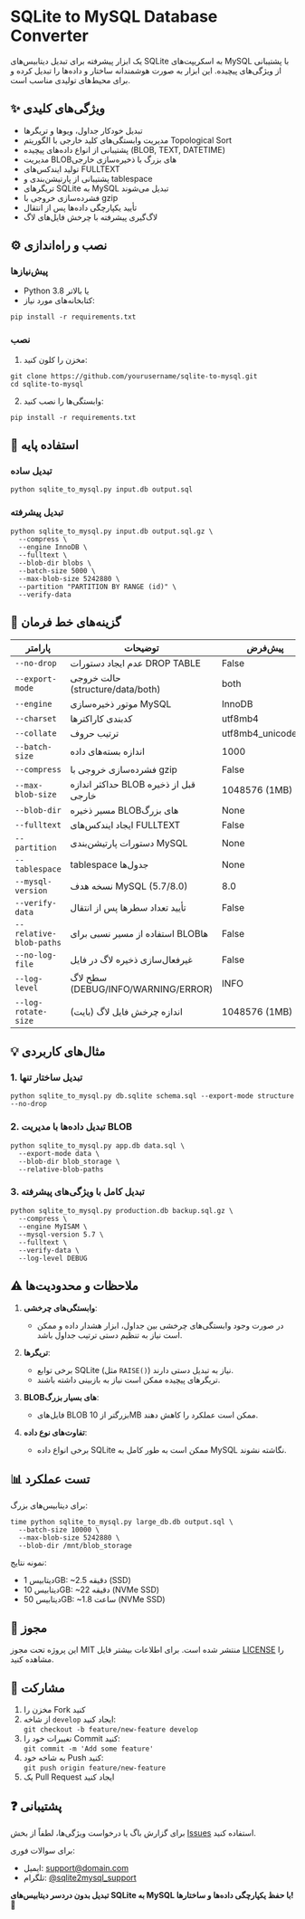 # SQLite to MySQL Database Converter

یک ابزار پیشرفته برای تبدیل دیتابیس‌های SQLite به اسکریپت‌های MySQL با پشتیبانی از ویژگی‌های پیچیده. این ابزار به صورت هوشمندانه ساختار و داده‌ها را تبدیل کرده و برای محیط‌های تولیدی مناسب است.

## ✨ ویژگی‌های کلیدی
- تبدیل خودکار جداول، ویوها و تریگرها
- مدیریت وابستگی‌های کلید خارجی با الگوریتم Topological Sort
- پشتیبانی از انواع داده‌های پیچیده (BLOB, TEXT, DATETIME)
- مدیریت BLOB‌های بزرگ با ذخیره‌سازی خارجی
- تولید ایندکس‌های FULLTEXT
- پشتیبانی از پارتیشن‌بندی و tablespace
- تریگرهای SQLite به MySQL تبدیل می‌شوند
- فشرده‌سازی خروجی با gzip
- تأیید یکپارچگی داده‌ها پس از انتقال
- لاگ‌گیری پیشرفته با چرخش فایل‌های لاگ

## ⚙️ نصب و راه‌اندازی

### پیش‌نیازها
- Python 3.8 یا بالاتر
- کتابخانه‌های مورد نیاز:

```
pip install -r requirements.txt
```

### نصب
1. مخزن را کلون کنید:
```
git clone https://github.com/yourusername/sqlite-to-mysql.git
cd sqlite-to-mysql
```

2. وابستگی‌ها را نصب کنید:
```
pip install -r requirements.txt
```

## 🚀 استفاده پایه

### تبدیل ساده
```
python sqlite_to_mysql.py input.db output.sql
```

### تبدیل پیشرفته
```
python sqlite_to_mysql.py input.db output.sql.gz \
  --compress \
  --engine InnoDB \
  --fulltext \
  --blob-dir blobs \
  --batch-size 5000 \
  --max-blob-size 5242880 \
  --partition "PARTITION BY RANGE (id)" \
  --verify-data
```

## 🧩 گزینه‌های خط فرمان

| پارامتر                | توضیحات                                 | پیش‌فرض        |
|------------------------|-----------------------------------------|----------------|
| `--no-drop`            | عدم ایجاد دستورات DROP TABLE            | False          |
| `--export-mode`        | حالت خروجی (structure/data/both)        | both           |
| `--engine`             | موتور ذخیره‌سازی MySQL                 | InnoDB         |
| `--charset`            | کدبندی کاراکترها                        | utf8mb4        |
| `--collate`            | ترتیب حروف                              | utf8mb4_unicode_ci |
| `--batch-size`         | اندازه بسته‌های داده                    | 1000           |
| `--compress`           | فشرده‌سازی خروجی با gzip                | False          |
| `--max-blob-size`      | حداکثر اندازه BLOB قبل از ذخیره خارجی   | 1048576 (1MB)  |
| `--blob-dir`           | مسیر ذخیره BLOB‌های بزرگ               | None           |
| `--fulltext`           | ایجاد ایندکس‌های FULLTEXT               | False          |
| `--partition`          | دستورات پارتیشن‌بندی MySQL             | None           |
| `--tablespace`         | tablespace جدول‌ها                      | None           |
| `--mysql-version`      | نسخه هدف MySQL (5.7/8.0)                | 8.0            |
| `--verify-data`        | تأیید تعداد سطرها پس از انتقال          | False          |
| `--relative-blob-paths`| استفاده از مسیر نسبی برای BLOB‌ها      | False          |
| `--no-log-file`        | غیرفعال‌سازی ذخیره لاگ در فایل         | False          |
| `--log-level`          | سطح لاگ (DEBUG/INFO/WARNING/ERROR)      | INFO           |
| `--log-rotate-size`    | اندازه چرخش فایل لاگ (بایت)            | 1048576 (1MB)  |

## 💡 مثال‌های کاربردی

### 1. تبدیل ساختار تنها
```
python sqlite_to_mysql.py db.sqlite schema.sql --export-mode structure --no-drop
```

### 2. تبدیل داده‌ها با مدیریت BLOB
```
python sqlite_to_mysql.py app.db data.sql \
  --export-mode data \
  --blob-dir blob_storage \
  --relative-blob-paths
```

### 3. تبدیل کامل با ویژگی‌های پیشرفته
```
python sqlite_to_mysql.py production.db backup.sql.gz \
  --compress \
  --engine MyISAM \
  --mysql-version 5.7 \
  --fulltext \
  --verify-data \
  --log-level DEBUG
```

## ⚠️ ملاحظات و محدودیت‌ها

1. **وابستگی‌های چرخشی**:
   - در صورت وجود وابستگی‌های چرخشی بین جداول، ابزار هشدار داده و ممکن است نیاز به تنظیم دستی ترتیب جداول باشد.

2. **تریگرها**:
   - برخی توابع SQLite (مثل `RAISE()`) نیاز به تبدیل دستی دارند.
   - تریگرهای پیچیده ممکن است نیاز به بازبینی داشته باشند.

3. **BLOB‌های بسیار بزرگ**:
   - فایل‌های BLOB بزرگتر از 10MB ممکن است عملکرد را کاهش دهند.

4. **تفاوت‌های نوع داده**:
   - برخی انواع داده SQLite ممکن است به طور کامل به MySQL نگاشته نشوند.

## 📊 تست عملکرد

برای دیتابیس‌های بزرگ:
```
time python sqlite_to_mysql.py large_db.db output.sql \
  --batch-size 10000 \
  --max-blob-size 5242880 \
  --blob-dir /mnt/blob_storage
```

نمونه نتایج:
- دیتابیس 1GB: ~2.5 دقیقه (SSD)
- دیتابیس 10GB: ~22 دقیقه (NVMe SSD)
- دیتابیس 50GB: ~1.8 ساعت (NVMe SSD)

## 📜 مجوز

این پروژه تحت مجوز MIT منتشر شده است. برای اطلاعات بیشتر فایل [LICENSE](LICENSE) را مشاهده کنید.

## 👥 مشارکت

1. مخزن را Fork کنید
2. از شاخه `develop` ایجاد کنید:  
   `git checkout -b feature/new-feature develop`
3. تغییرات خود را Commit کنید:  
   `git commit -m 'Add some feature'`
4. به شاخه خود Push کنید:  
   `git push origin feature/new-feature`
5. یک Pull Request ایجاد کنید

## ❓ پشتیبانی

برای گزارش باگ یا درخواست ویژگی‌ها، لطفاً از بخش [Issues](https://github.com/yourusername/sqlite-to-mysql/issues) استفاده کنید.

برای سوالات فوری:
- ایمیل: support@domain.com
- تلگرام: [@sqlite2mysql_support](https://t.me/sqlite2mysql_support)

**تبدیل بدون دردسر دیتابیس‌های SQLite به MySQL با حفظ یکپارچگی داده‌ها و ساختارها!** 🚀
